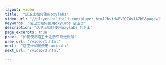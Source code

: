 ```yaml
---
layout: video
title:  "店卫士如何使用oxylabs"
video_url: "//player.bilibili.com/player.html?bvid=BV1QZ4y1A7bD&page=1"
keywords: "店卫士如何使用oxylabs 店卫士"
description: "店卫士如何使用oxylabs 店卫士"
page_excerpts: true
prev:  "如何使用店卫士注册亚马逊账号"
prev_url: "/video/1.html"
next:  "店卫士如何使用Luminati"
next_url: "/video/3.html"

---
```

